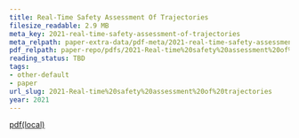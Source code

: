 ```yaml
---
title: Real-Time Safety Assessment Of Trajectories
filesize_readable: 2.9 MB
meta_key: 2021-real-time-safety-assessment-of-trajectories
meta_relpath: paper-extra-data/pdf-meta/2021-real-time-safety-assessment-of-trajectories.yaml
pdf_relpath: paper-repo/pdfs/2021-Real-time%20safety%20assessment%20of%20trajectories.pdf
reading_status: TBD
tags:
- other-default
- paper
url_slug: 2021-Real-time%20safety%20assessment%20of%20trajectories
year: 2021
---
```


[pdf(local)](../../paper-repo/pdfs/2021-Real-time%20safety%20assessment%20of%20trajectories.pdf)
